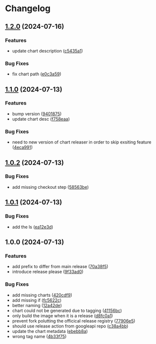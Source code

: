 # Changelog

## [1.2.0](https://github.com/iandyh/shibuya/compare/v1.1.0...v1.2.0) (2024-07-16)


### Features

* update chart description ([c5435a1](https://github.com/iandyh/shibuya/commit/c5435a10d80978d5a9734bc18cfebb20ab9e4826))


### Bug Fixes

* fix chart path ([e0c3a59](https://github.com/iandyh/shibuya/commit/e0c3a59330e6bf12c4e469d52af1a20586bdede7))

## [1.1.0](https://github.com/iandyh/shibuya/compare/v1.0.2...v1.1.0) (2024-07-13)


### Features

* bump version ([9401875](https://github.com/iandyh/shibuya/commit/9401875747eed8a5e6388663b0c17e779fe5f0bf))
* update chart desc ([f758eaa](https://github.com/iandyh/shibuya/commit/f758eaa1dfcf26538149e61e37267730e2420bd8))


### Bug Fixes

* need to new version of chart releaser in order to skip exsiting feature ([4eca991](https://github.com/iandyh/shibuya/commit/4eca9914cd20a11399a4d4251ab6847912e1baf2))

## [1.0.2](https://github.com/iandyh/shibuya/compare/v1.0.1...v1.0.2) (2024-07-13)


### Bug Fixes

* add missing checkout step ([58563be](https://github.com/iandyh/shibuya/commit/58563beef038324e2b520540a779beb0efce4a59))

## [1.0.1](https://github.com/iandyh/shibuya/compare/v1.0.0...v1.0.1) (2024-07-13)


### Bug Fixes

* add the ls ([ea12e3d](https://github.com/iandyh/shibuya/commit/ea12e3d65dfa5a1490679d524a9a621a815577d0))

## 1.0.0 (2024-07-13)


### Features

* add prefix to differ from main release ([70a38f5](https://github.com/iandyh/shibuya/commit/70a38f574ad5593c78d77456b6a83f735d62f3e4))
* introduce release please ([9f33ad0](https://github.com/iandyh/shibuya/commit/9f33ad0c7c22d1063b68fc22f7746e1ce748c86f))


### Bug Fixes

* add missing charts ([420cdf9](https://github.com/iandyh/shibuya/commit/420cdf94fa56d13b7bec7ce12dde20d14c1ffc39))
* add missing if ([fc5622c](https://github.com/iandyh/shibuya/commit/fc5622ca1a59ca3dec356039145bac5f6bf15c9c))
* better naming ([12a42de](https://github.com/iandyh/shibuya/commit/12a42de7e83c3e37f0e44a6fff923a5f59e48cfe))
* chart could not be generated due to tagging ([41156bc](https://github.com/iandyh/shibuya/commit/41156bcdc0af51fb45c866a71ce1a06f0268470e))
* only build the image when it is a release ([d8fc0a1](https://github.com/iandyh/shibuya/commit/d8fc0a1496f591d6c9254460010b28e3187bf5d8))
* prevent fork polutting the officical release registry ([77906e5](https://github.com/iandyh/shibuya/commit/77906e5140365321eb881d7c1edf2db1a94e1ae9))
* should use release action from googleapi repo ([c38a4bb](https://github.com/iandyh/shibuya/commit/c38a4bb2aaeb172a4d1e44296715d950724f5008))
* update the chart metadata ([ebebb8a](https://github.com/iandyh/shibuya/commit/ebebb8a8ebfd47bff109ef53cfea6988694c172b))
* wrong tag name ([4b33f75](https://github.com/iandyh/shibuya/commit/4b33f7506cf2863665052650b3744ec8505adf1e))
